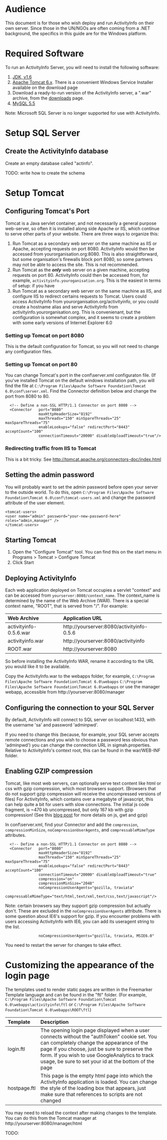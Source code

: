 # Audience #

This document is for those who wish deploy and run ActivityInfo on their own server.
Since those in the UN/NGOs are often coming from a .NET background, the specifics in this
guide are for the Windows platform.

# Required Software #

To run an ActivityInfo Server, you will need to install the following software:

  1. [JDK, v1.6](http://download.java.net/jdk6/)
  1. [Apache Tomcat 6.x](http://tomcat.apache.org/download-60.cgi). There is a convenient Windows Service Installer available on the download page
  1. Download a ready-to-run version of the ActivityInfo server, a ".war" archive, from the [downloads](http://code.google.com/p/activity-info/downloads/list) page.
  1. [MySQL 5.5](http://dev.mysql.com/downloads/mysql/)

Note: Microsoft SQL Server is no longer supported for use with ActivityInfo.

# Setup SQL Server #

## Create the ActivityInfo database ##

Create an empty database called "actinfo".

TODO: write how to create the schema

# Setup Tomcat #

## Configuring Tomcat's Port ##

Tomcat is a Java servlet container, and not necessarily a general purpose web-server, so often it is installed along side Apache or IIS, which continue to serve other parts of your website. There are three ways to organize this:

  1. Run Tomcat as a secondary web server on the same machine as IIS or Apache, accepting requests on port 8080. ActivityInfo would then be accessed from yourorganisation.org:8080. This is also straightforward, but some organisation's firewalls  block port 8080, so some partners may not be able to access the site. This is not recommended.
  1. Run Tomcat as the _**only**_ web server on a given machine, accepting requests on port 80. ActivityInfo could then be accessed from, for example, `activityinfo.youroganisation.org`. This is the easiest in terms of setup: if you have
  1. Run Tomcat as a secondary web server on the same machine as IIS, and configure IIS to redirect certains requests to Tomcat. Users could access ActivityInfo from yourorganisation.org/activityinfo, or you could create a hostname alias and serve ActivityInfo from activityinfo.yourorganisation.org. This is convenienant, but the configuration is somewhat complex, and it seems to create a problem with some early versions of Internet Explorer 6.0

### Setting up Tomcat on port 8080 ###

This is the default configuration for Tomcat, so you will not need to change any configuration files.

### Setting up Tomcat on port 80 ###

You can change Tomcat's port in the conf\server.xml configuraton file. (If you've installed Tomcat on the default windows installation path, you will find the file at `C:\Program Files\Apache Software Foundation\Tomcat 6.0\conf\server.xml`. Find the Connector definition below and change the port from 8080 to 80.

```
  <!-- Define a non-SSL HTTP/1.1 Connector on port 8080 -->
  <Connector   port="8080"
               maxHttpHeaderSize="8192"
               maxThreads="150" minSpareThreads="25" maxSpareThreads="75"
               enableLookups="false" redirectPort="8443" acceptCount="100"
               connectionTimeout="20000" disableUploadTimeout="true"/>
```

### Redirecting traffic from IIS to Tomcat ###

This is a bit tricky. See http://tomcat.apache.org/connectors-doc/index.html


## Setting the admin password ##

You will probably want to set the admin password before open your server to the outside world. To do this, open `C:\Program Files\Apache Software Foundation\Tomcat 6.0\conf\tomcat-users.xml` and change the password attribute of the user element.

```
<tomcat-users>
<user name="admin" password="your-new-password-here" roles="admin,manager" />
</tomcat-users>
```


## Starting Tomcat ##

  1. Open the "Configure Tomcat" tool. You can find this on the start menu in Programs > Tomcat > Configure Tomcat
  1. Click Start

## Deploying ActivityInfo ##

Each web application deployed on Tomcat occupies a servlet "context" and can be accessed from `yourserver:8080/context_name`. The context\_name is determined by the name of the Web Archive (WAR). There is a special context name, "ROOT", that is served from "/". For example:

|Web Archive|Application URL|
|:----------|:--------------|
|activityinfo-0.5.6.war|http://yourserver:8080/activityinfo-0.5.6|
|activityinfo.war|http://yourserver:8080/activityinfo|
|ROOT.war   |http://yourserver:8080|

So before installing the ActivityInfo WAR, rename it according to the URL you would like it to be available.

Copy the ActivityInfo.war to the webapps folder, for example, `C:\Program Files\Apache Software Foundation\Tomcat 6.0\webapps` `C:\Program Files\Apache Software Foundation\Tomcat 6.0\webapps` or use the manager webapp, accessible from http://yourserver:8080/manager

## Configuring the connection to your SQL Server ##

By default, ActivityInfo will connect to SQL server on localhost:1433, with the username 'sa' and password 'adminpwd'.

If you need to change this (because, for example, your SQL server accepts remote connections and you wish to choose a password less obvious than 'adminpwd') you can change the connection URL in sigmah.properties. Relative to ActivityInfo's context root, this can be found in the war/WEB-INF folder.

## Enabling GZIP compression ##

Tomcat, like most web servers, can optionally serve text content like html or css with gzip compression, which most browsers support. (Browsers that do not support gzip compression will receive the uncompressed versions of files)
For ActivityInfo, which contains over a megabyte of javascript, this can help quite a bit for users with slow connections. The initial js code fragment, is ~470 kb uncompressed, but only 167 kb with gzip compression! (See this [blog post](http://timepedia.blogspot.com/2009/08/on-reducing-size-of-compressed.html) for more details on js, gwt and gzip)

In conf\server.xml, find your Connector and add the `compression`, `compressionMinSize`, `noCompressionUserAgents`, and  `compressableMimeType` attributes.

```
  <!-- Define a non-SSL HTTP/1.1 Connector on port 8080 -->
  <Connector   port="8080"
               maxHttpHeaderSize="8192"
               maxThreads="150" minSpareThreads="25" maxSpareThreads="75"
               enableLookups="false" redirectPort="8443" acceptCount="100"
               connectionTimeout="20000" disableUploadTimeout="true"
			   compression="on"
			   compressionMinSize="2048"
			   noCompressionUserAgents="gozilla, traviata"
			   compressableMimeType="text/html,text/xml,text/css,text/javascript"/>
```

Note: certain browsers say they support gzip compression but actually don't. These are excluded in the `noCompressionUserAgents` attribute. There is some question about IE6's support for gzip. If you encounter problems with users accessing ActivityInfo with IE6, you can add its useragent string to the list.

```
			   noCompressionUserAgents="gozilla, traviata, MSIE6.0"
```

You need to restart the server for changes to take effect.


# Customizing the appearance of the login page #

The templates used to render static pages are written in the Freemarker Template language and can be found in the "ftl" folder. (For example, `C:\Program Files\Apache Software Foundation\Tomcat 6.0\webapps\activityinfo\ftl` or `C:\Program Files\Apache Software Foundation\Tomcat 6.0\webapps\ROOT\ftl`)

|Template|Description|
|:-------|:----------|
|login.ftl|The opening login page displayed when a user connects without the "authToken" cookie set. You can completely change the appearance of the page if you choose, just be sure to preserve the form. If you wish to use GoogleAnalytics to track usage, be sure to set your id at the bottom of the page|
|hostpage.ftl|This page is the empty html page into which the ActivityInfo application is loaded. You can change the style of the loading box that appears, just make sure that references to scripts are not changed|

You may need to reload the context after making changes to the template. You can do this from the Tomcat manager at
http://yourserver:8080/manager/html

TODO: